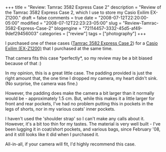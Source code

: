+++
title = "Review: Tamrac 3582 Express Case 2"
description = "Review of the Tamrac 3582 Express Case 2, which I use to store my Casio Exilim EX-Z1200."
draft = false
comments = true
date = "2008-07-12T22:20:00-05:00"
modified = "2008-07-12T22:23:23-05:00"
slug = "Review-Tamrac-3582-Express-Case-2"
blogengine = "72114457-3332-45d5-af49-9def29456003"
categories = ["review"]
tags = ["photography"]
+++

<p>
I purchased one of these cases (<a href="http://www.amazon.com/gp/product/B000KMZSVO?tag=strivinglifen-20" target="_blank">Tamrac 3582 Express Case 2</a>)&nbsp;for a <a href="http://www.amazon.com/gp/product/B000R3OR8Q?tag=strivinglifen-20" target="_blank">Casio Exilim (EX-Z1200)</a> that I purchased at the same time. 
</p>
<p>
That camera fits this case *perfectly*, so my review may be a bit biased because of that :) 
</p>
<p>
In my opinion, this is a great little case. The padding provided is just the right amount that, the one time I dropped my camera, my heart didn&#39;t sink. (No surprise, the camera was fine.) 
</p>
<p>
However, the padding does make the camera a bit larger than it normally would be - approximately 1.5 cm. But, while this makes it a little larger for front and rear pockets, I&#39;ve had no problem putting this in pockets in the legs of shorts, nor in my various coats&#39; inner pockets. 
</p>
<p>
I haven&#39;t used the &#39;shoulder strap&#39; so I can&#39;t make any calls about it. However, it&#39;s a bit too thin for my tastes. The material is very well built - I&#39;ve been lugging it in coat/short pockets, and various bags, since February &#39;08, and it still looks like it did when I purchased it. 
</p>
<p>
All-in-all, if your camera will fit, I&#39;d highly recommend this case. 
</p>

